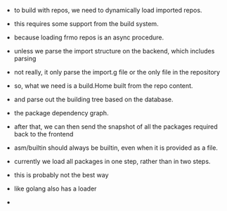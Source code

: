 - to build with repos, we need to dynamically load imported repos.
- this requires some support from the build system.
- because loading frmo repos is an async procedure.
- unless we parse the import structure on the backend, which includes parsing
- not really, it only parse the import.g file or the only file in the repository
- so, what we need is a build.Home built from the repo content.
- and parse out the building tree based on the database.
- the package dependency graph.
- after that, we can then send the snapshot of all the packages required back to the frontend

- asm/builtin should always be builtin, even when it is provided as a file.
- currently we load all packages in one step, rather than in two steps.
- this is probably not the best way
- like golang also has a loader
- 